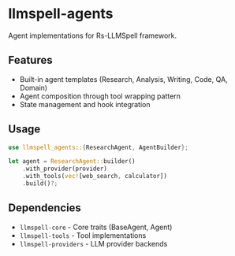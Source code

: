 # llmspell-agents

Agent implementations for Rs-LLMSpell framework.

## Features
- Built-in agent templates (Research, Analysis, Writing, Code, QA, Domain)
- Agent composition through tool wrapping pattern
- State management and hook integration

## Usage
```rust
use llmspell_agents::{ResearchAgent, AgentBuilder};

let agent = ResearchAgent::builder()
    .with_provider(provider)
    .with_tools(vec![web_search, calculator])
    .build()?;
```

## Dependencies
- `llmspell-core` - Core traits (BaseAgent, Agent)
- `llmspell-tools` - Tool implementations
- `llmspell-providers` - LLM provider backends